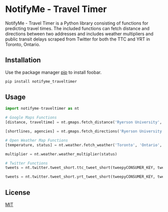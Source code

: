 # NotifyMe - Travel Timer

NotifyMe - Travel Timer is a Python library consisting of functions for predicting travel times. The included functions can fetch distance and directions between two addresses and includes weather multipliers and public transit delays scraped from Twitter for both the TTC and YRT in Toronto, Ontario.

## Installation

Use the package manager [pip](https://pip.pypa.io/en/stable/) to install foobar.

```bash
pip install notifyme_traveltimer
```

## Usage
```python
import notifyme-traveltimer as nt

# Google Maps Functions
[distance, traveltime] = nt.gmaps.fetch_distance('Ryerson University', 'University of Toronto', google_maps_api_key)

[shortlines, agencies] = nt.gmaps.fetch_directions('Ryerson University', 'University of Toronto', google_maps_api_key)

# Open Weather Map Functions
[temperature, status] = nt.weather.fetch_weather('Toronto', 'Ontario', open_weather_map_api_key)

multiplier = nt.weather.weather_multiplier(status)

# Twitter Functions
tweets = nt.twitter.tweet_short.ttc_tweet_short(tweepyCONSUMER_KEY, tweepyCONSUMER_SECRET, tweepyACCESS_TOKEN, tweepyACCESS_TOKEN_SECRET)

tweets = nt.twitter.tweet_short.yrt_tweet_short(tweepyCONSUMER_KEY, tweepyCONSUMER_SECRET, tweepyACCESS_TOKEN, tweepyACCESS_TOKEN_SECRET)
```

## License
[MIT](https://choosealicense.com/licenses/mit/)
